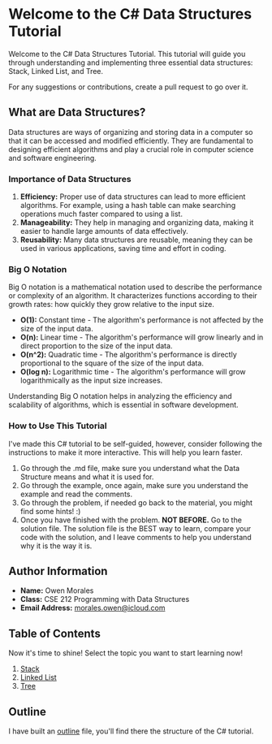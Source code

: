 # Welcome to the C# Data Structures Tutorial

Welcome to the C# Data Structures Tutorial. This tutorial will guide you through understanding and implementing three essential data structures: Stack, Linked List, and Tree.

For any suggestions or contributions, create a pull request to go over it.

## What are Data Structures?

Data structures are ways of organizing and storing data in a computer so that it can be accessed and modified efficiently. They are fundamental to designing efficient algorithms and play a crucial role in computer science and software engineering.

### Importance of Data Structures

1. **Efficiency:** Proper use of data structures can lead to more efficient algorithms. For example, using a hash table can make searching operations much faster compared to using a list.
2. **Manageability:** They help in managing and organizing data, making it easier to handle large amounts of data effectively.
3. **Reusability:** Many data structures are reusable, meaning they can be used in various applications, saving time and effort in coding.

### Big O Notation

Big O notation is a mathematical notation used to describe the performance or complexity of an algorithm. It characterizes functions according to their growth rates: how quickly they grow relative to the input size.

- **O(1):** Constant time - The algorithm's performance is not affected by the size of the input data.
- **O(n):** Linear time - The algorithm's performance will grow linearly and in direct proportion to the size of the input data.
- **O(n^2):** Quadratic time - The algorithm's performance is directly proportional to the square of the size of the input data.
- **O(log n):** Logarithmic time - The algorithm's performance will grow logarithmically as the input size increases.

Understanding Big O notation helps in analyzing the efficiency and scalability of algorithms, which is essential in software development.

### How to Use This Tutorial

I've made this C# tutorial to be self-guided, however, consider following the instructions to make it more interactive. This will help you learn faster.

1. Go through the .md file, make sure you understand what the Data Structure means and what it is used for.
2. Go through the example, once again, make sure you understand the example and read the comments.
3. Go through the problem, if needed go back to the material, you might find some hints! :)
4. Once you have finished with the problem. **NOT BEFORE.** Go to the solution file. The solution file is the BEST way to learn, compare your code with the solution, and I leave comments to help you understand why it is the way it is.

## Author Information
* **Name:** Owen Morales
* **Class:** CSE 212 Programming with Data Structures
* **Email Address:** morales.owen@icloud.com

## Table of Contents

Now it's time to shine! Select the topic you want to start learning now!

1. [Stack](csharp-tutorial/stack-problem-solution/stack.md)
2. [Linked List](csharp-tutorial/linkedlist-problem-solution/linked-list.md)
3. [Tree](csharp-tutorial/tree-problem-solution/tree.md)

## Outline

I have built an [outline](csharp-tutorial/outline.md) file, you'll find there the structure of the C# tutorial.
